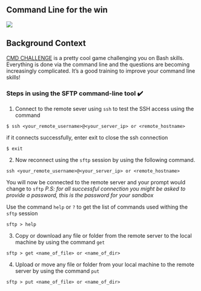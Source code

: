 ## Command Line for the win

![](https://s3.amazonaws.com/intranet-projects-files/holbertonschool-sysadmin_devops/324/06AChAO.png)

## Background Context
[CMD CHALLENGE](https://intranet.alxswe.com/rltoken/a83_NOBEtXgFr1Yqej0HYA) is a pretty cool game challenging you on Bash skills. Everything is done via the command line and the questions are becoming increasingly complicated. It’s a good training to improve your command line skills!

### Steps in using the SFTP command-line tool :heavy_check_mark:

1. Connect to the remote sever using `ssh` to test the SSH access using the command
```
$ ssh <your_remote_username>@<your_server_ip> or <remote_hostname>
```
if it connects successfully, enter exit to close the ssh connection
```
$ exit
```

2. Now reconnect using the `sftp` session by using the following command.
```
ssh <your_remote_username>@<your_server_ip> or <remote_hostname>
```
You will now be connected to the remote server and your prompt would change to `sftp`
*P.S: for all successful connection you might be asked to provide a password, this is the password for your sandbox*

Use the command `help` or `?` to get the list of commands used withing the `sftp` session
```
sftp > help
```

3. Copy or download any file or folder from the remote server to the local machine  by using the command `get`
```
sftp > get <name_of_file> or <name_of_dir>
```

4. Upload or move any file or folder from your local machine to the remote server by using the command `put`
```
sftp > put <name_of_file> or <name_of_dir>
```
